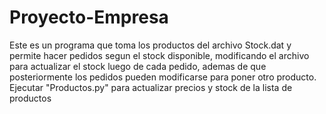 # Proyecto-Empresa
Este es un programa que toma los productos del archivo Stock.dat y permite hacer pedidos segun el stock disponible, modificando el archivo para actualizar el stock luego de cada pedido, ademas de que posteriormente los pedidos pueden modificarse para poner otro producto.
Ejecutar "Productos.py" para actualizar precios y stock de la lista de productos
